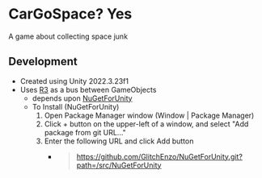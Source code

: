 # CarGoSpace? Yes

A game about collecting space junk

## Development

- Created using Unity 2022.3.23f1
- Uses [R3](https://github.com/Cysharp/R3?tab=readme-ov-file#unity) as a bus between GameObjects
  - depends upon [NuGetForUnity](https://github.com/GlitchEnzo/NuGetForUnity)
  - To Install (NuGetForUnity)
    1) Open Package Manager window (Window | Package Manager)
    2) Click + button on the upper-left of a window, and select "Add package from git URL..."
    3) Enter the following URL and click Add button
       - >https://github.com/GlitchEnzo/NuGetForUnity.git?path=/src/NuGetForUnity
